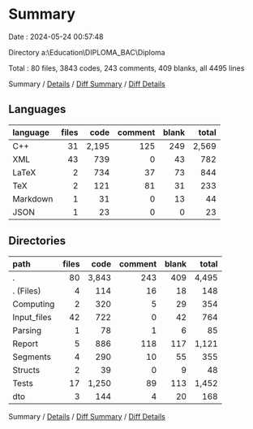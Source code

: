 # Summary

Date : 2024-05-24 00:57:48

Directory a:\\Education\\DIPLOMA_BAC\\Diploma

Total : 80 files,  3843 codes, 243 comments, 409 blanks, all 4495 lines

Summary / [Details](details.md) / [Diff Summary](diff.md) / [Diff Details](diff-details.md)

## Languages
| language | files | code | comment | blank | total |
| :--- | ---: | ---: | ---: | ---: | ---: |
| C++ | 31 | 2,195 | 125 | 249 | 2,569 |
| XML | 43 | 739 | 0 | 43 | 782 |
| LaTeX | 2 | 734 | 37 | 73 | 844 |
| TeX | 2 | 121 | 81 | 31 | 233 |
| Markdown | 1 | 31 | 0 | 13 | 44 |
| JSON | 1 | 23 | 0 | 0 | 23 |

## Directories
| path | files | code | comment | blank | total |
| :--- | ---: | ---: | ---: | ---: | ---: |
| . | 80 | 3,843 | 243 | 409 | 4,495 |
| . (Files) | 4 | 114 | 16 | 18 | 148 |
| Computing | 2 | 320 | 5 | 29 | 354 |
| Input_files | 42 | 722 | 0 | 42 | 764 |
| Parsing | 1 | 78 | 1 | 6 | 85 |
| Report | 5 | 886 | 118 | 117 | 1,121 |
| Segments | 4 | 290 | 10 | 55 | 355 |
| Structs | 2 | 39 | 0 | 9 | 48 |
| Tests | 17 | 1,250 | 89 | 113 | 1,452 |
| dto | 3 | 144 | 4 | 20 | 168 |

Summary / [Details](details.md) / [Diff Summary](diff.md) / [Diff Details](diff-details.md)